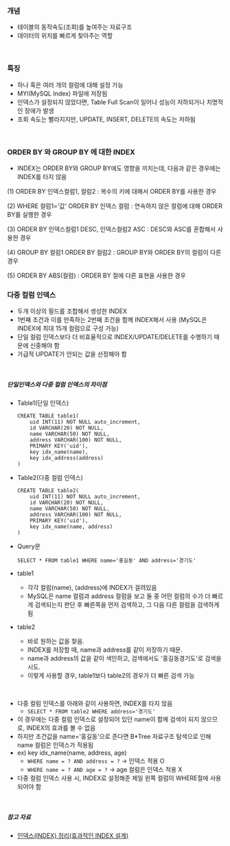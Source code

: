 
### 개념
- 테이블의 동작속도(조회)를 높여주는 자료구조
- 데이터의 위치를 빠르게 찾아주는 역할

<br>

### 특징
- 하나 혹은 여러 개의 컬럼에 대해 설정 가능
- MYI(MySQL Index) 파일에 저장됨
- 인덱스가 설정되지 않았다면, Table Full Scan이 일어나 성능이 저하되거나 치명적인 장애가 발생
- 조회 속도는 빨라지지만, UPDATE, INSERT, DELETE의 속도는 저하됨

<br>

### ORDER BY 와 GROUP BY 에 대한 INDEX
- INDEX는 ORDER BY와 GROUP BY에도 영향을 끼치는데, 다음과 같은 경우에는 INDEX를 타지 않음

(1) ORDER BY 인덱스컬럼1, 컬럼2 : 복수의 키에 대해서 ORDER BY를 사용한 경우

(2) WHERE 컬럼1='값' ORDER BY 인덱스 컬럼 : 연속하지 않은 컬럼에 대해 ORDER BY를 실행한 경우

(3) ORDER BY 인덱스컬럼1 DESC, 인덱스컬럼2 ASC : DESC와 ASC를 혼합해서 사용한 경우

(4) GROUP BY 컬럼1 ORDER BY 컬럼2 : GROUP BY와 ORDER BY의 컬럼이 다른 경우

(5) ORDER BY ABS(컬럼) : ORDER BY 절에 다른 표현을 사용한 경우

### 다중 컬럼 인덱스
- 두개 이상의 필드를 조합해서 생성한 INDEX
- 1번째 조건과 이를 만족하는 2번째 조건을 함께 INDEX해서 사용 (MySQL은 INDEX에 최대 15개 컬럼으로 구성 가능)
- 단일 컬럼 인덱스보다 더 비효율적으로 INDEX/UPDATE/DELETE를 수행하기 때문에 신중해야 함
- 가급적 UPDATE가 안되는 값을 선정해야 함

<br>

##### 단일인덱스와 다중 컬럼 인덱스의 차이점
- Table1(단일 인덱스)
    ```
    CREATE TABLE table1(
        uid INT(11) NOT NULL auto_increment,
        id VARCHAR(20) NOT NULL,
        name VARCHAR(50) NOT NULL,
        address VARCHAR(100) NOT NULL,
        PRIMARY KEY('uid'),
        key idx_name(name),
        key idx_address(address)
    )
    ```

- Table2(다중 컬럼 인덱스)
    ```
    CREATE TABLE table2(
        uid INT(11) NOT NULL auto_increment,
        id VARCHAR(20) NOT NULL,
        name VARCHAR(50) NOT NULL,
        address VARCHAR(100) NOT NULL,
        PRIMARY KEY('uid'),
        key idx_name(name, address)
    )
    ```

- Query문

    `SELECT * FROM table1 WHERE name='홍길동' AND address='경기도'`

- table1
    - 각각 컬럼(name), (address)에 INDEX가 걸려있음
    - MySQL은 name 컬럼과 address 컬럼을 보고 둘 중 어떤 컬럼의 수가 더 빠르게 검색되는지 판단 후 빠른쪽을 먼저 검색하고, 그 다음 다른 컬럼을 검색하게 됨
- table2
    - 바로 원하는 값을 찾음.
    - INDEX를 저장할 때, name과 address를 같이 저장하기 때문. 
    - name과 address의 값을 같이 색인하고, 검색에서도 '홍길동경기도'로 검색을 시도.
    - 이렇게 사용할 경우, table1보다 table2의 경우가 더 빠른 검색 가능

<br>

- 다중 컬럼 인덱스를 아래와 같이 사용하면, INDEX를 타지 않음
    - `SELECT * FROM table2 WHERE address='경기도'`
- 이 경우에는 다중 컬럼 인덱스로 설정되어 있던 name이 함께 검색이 되지 않으므로, INDEX의 효과를 볼 수 없음
- 하지만 조건값을 name='홍길동'으로 준다면 B*Tree 자료구조 탐색으로 인해 name 컬럼은 인덱스가 적용됨
- ex) key idx_name(name, address, age)
    - `WHERE name = ? AND address = ?` -> 인덱스 적용 O
    - `WHERE name = ? AND age = ?` -> age 컬럼은 인덱스 적용 X
- 다중 컬럼 인덱스 사용 시, INDEX로 설정해준 제일 왼쪽 컬럼이 WHERE절에 사용되어야 함

<br>

##### 참고 자료
- [인덱스(INDEX) 정리(효과적인 INDEX 설계)](https://spiderwebcoding.tistory.com/6)
